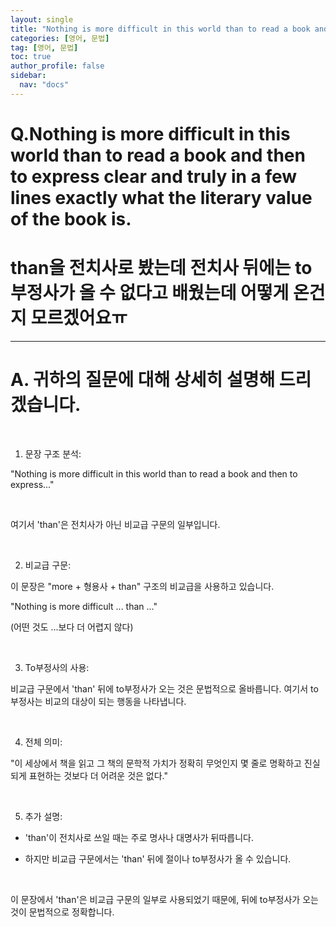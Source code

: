 ```yaml
---
layout: single
title: "Nothing is more difficult in this world than to read a book and then to express clear and truly in a few lines exactly what the literary value of the book is."
categories: [영어, 문법]
tag: [영어, 문법]
toc: true
author_profile: false
sidebar:
  nav: "docs"
---
```


# Q.Nothing is more difficult in this world than to read a book and then to express clear and truly in a few lines exactly what the literary value of the book is.

# than을 전치사로 봤는데 전치사 뒤에는 to부정사가 올 수 없다고 배웠는데 어떻게 온건지 모르겠어요ㅠ
---
# A. 귀하의 질문에 대해 상세히 설명해 드리겠습니다.
​

1. 문장 구조 분석:

"Nothing is more difficult in this world than to read a book and then to express..."

​

여기서 'than'은 전치사가 아닌 비교급 구문의 일부입니다.

​

2. 비교급 구문:

이 문장은 "more + 형용사 + than" 구조의 비교급을 사용하고 있습니다.

"Nothing is more difficult ... than ..."

(어떤 것도 ...보다 더 어렵지 않다)

​

3. To부정사의 사용:

비교급 구문에서 'than' 뒤에 to부정사가 오는 것은 문법적으로 올바릅니다. 여기서 to부정사는 비교의 대상이 되는 행동을 나타냅니다.

​

4. 전체 의미:

"이 세상에서 책을 읽고 그 책의 문학적 가치가 정확히 무엇인지 몇 줄로 명확하고 진실되게 표현하는 것보다 더 어려운 것은 없다."

​

5. 추가 설명:

- 'than'이 전치사로 쓰일 때는 주로 명사나 대명사가 뒤따릅니다.

- 하지만 비교급 구문에서는 'than' 뒤에 절이나 to부정사가 올 수 있습니다.

​

이 문장에서 'than'은 비교급 구문의 일부로 사용되었기 때문에, 뒤에 to부정사가 오는 것이 문법적으로 정확합니다.